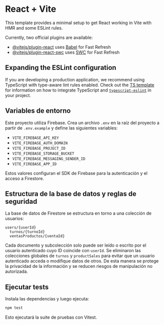 # React + Vite

This template provides a minimal setup to get React working in Vite with HMR and some ESLint rules.

Currently, two official plugins are available:

- [@vitejs/plugin-react](https://github.com/vitejs/vite-plugin-react/blob/main/packages/plugin-react) uses [Babel](https://babeljs.io/) for Fast Refresh
- [@vitejs/plugin-react-swc](https://github.com/vitejs/vite-plugin-react/blob/main/packages/plugin-react-swc) uses [SWC](https://swc.rs/) for Fast Refresh

## Expanding the ESLint configuration

If you are developing a production application, we recommend using TypeScript with type-aware lint rules enabled. Check out the [TS template](https://github.com/vitejs/vite/tree/main/packages/create-vite/template-react-ts) for information on how to integrate TypeScript and [`typescript-eslint`](https://typescript-eslint.io) in your project.

## Variables de entorno

Este proyecto utiliza Firebase. Crea un archivo `.env` en la raíz del proyecto a partir de `.env.example` y define las siguientes variables:

- `VITE_FIREBASE_API_KEY`
- `VITE_FIREBASE_AUTH_DOMAIN`
- `VITE_FIREBASE_PROJECT_ID`
- `VITE_FIREBASE_STORAGE_BUCKET`
- `VITE_FIREBASE_MESSAGING_SENDER_ID`
- `VITE_FIREBASE_APP_ID`

Estos valores configuran el SDK de Firebase para la autenticación y el acceso a Firestore.

## Estructura de la base de datos y reglas de seguridad

La base de datos de Firestore se estructura en torno a una colección de usuarios:

```
users/{userId}
  turnos/{turnoId}
  ventasProductos/{ventaId}
```

Cada documento y subcolección solo puede ser leído o escrito por el usuario autenticado cuyo ID coincide con `userId`. Se eliminaron las colecciones globales de `turnos` y `productSales` para evitar que un usuario autenticado acceda o modifique datos de otros. De esta manera se protege la privacidad de la información y se reducen riesgos de manipulación no autorizada.

## Ejecutar tests

Instala las dependencias y luego ejecuta:

```bash
npm test
```

Esto ejecutará la suite de pruebas con Vitest.
